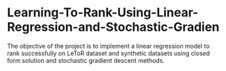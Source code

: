 # Learning-To-Rank-Using-Linear-Regression-and-Stochastic-Gradien
The objective of the project is to implement a linear regression model to rank successfully on LeToR dataset and synthetic datasets using closed form solution and stochastic gradient descent methods.
